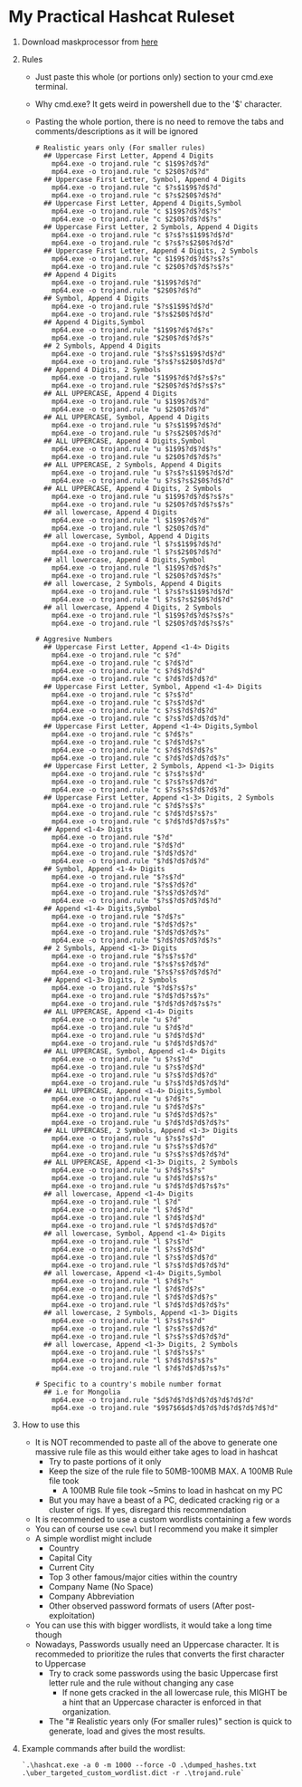 # My Practical Hashcat Ruleset

1. Download maskprocessor from [here](https://github.com/hashcat/maskprocessor/releases/)
1. Rules
    * Just paste this whole (or portions only) section to your cmd.exe terminal.
    * Why cmd.exe? It gets weird in powershell due to the '$' character.
    * Pasting the whole portion, there is no need to remove the tabs and comments/descriptions as it will be ignored

      ```
      # Realistic years only (For smaller rules)
        ## Uppercase First Letter, Append 4 Digits
          mp64.exe -o trojand.rule "c $1$9$?d$?d"
          mp64.exe -o trojand.rule "c $2$0$?d$?d"
        ## Uppercase First Letter, Symbol, Append 4 Digits
          mp64.exe -o trojand.rule "c $?s$1$9$?d$?d"
          mp64.exe -o trojand.rule "c $?s$2$0$?d$?d"
        ## Uppercase First Letter, Append 4 Digits,Symbol
          mp64.exe -o trojand.rule "c $1$9$?d$?d$?s"
          mp64.exe -o trojand.rule "c $2$0$?d$?d$?s"
        ## Uppercase First Letter, 2 Symbols, Append 4 Digits
          mp64.exe -o trojand.rule "c $?s$?s$1$9$?d$?d"
          mp64.exe -o trojand.rule "c $?s$?s$2$0$?d$?d"
        ## Uppercase First Letter, Append 4 Digits, 2 Symbols
          mp64.exe -o trojand.rule "c $1$9$?d$?d$?s$?s"
          mp64.exe -o trojand.rule "c $2$0$?d$?d$?s$?s"
        ## Append 4 Digits
          mp64.exe -o trojand.rule "$1$9$?d$?d"
          mp64.exe -o trojand.rule "$2$0$?d$?d"
        ## Symbol, Append 4 Digits
          mp64.exe -o trojand.rule "$?s$1$9$?d$?d"
          mp64.exe -o trojand.rule "$?s$2$0$?d$?d"
        ## Append 4 Digits,Symbol
          mp64.exe -o trojand.rule "$1$9$?d$?d$?s"
          mp64.exe -o trojand.rule "$2$0$?d$?d$?s"
        ## 2 Symbols, Append 4 Digits
          mp64.exe -o trojand.rule "$?s$?s$1$9$?d$?d"
          mp64.exe -o trojand.rule "$?s$?s$2$0$?d$?d"
        ## Append 4 Digits, 2 Symbols
          mp64.exe -o trojand.rule "$1$9$?d$?d$?s$?s"
          mp64.exe -o trojand.rule "$2$0$?d$?d$?s$?s"
        ## ALL UPPERCASE, Append 4 Digits
          mp64.exe -o trojand.rule "u $1$9$?d$?d"
          mp64.exe -o trojand.rule "u $2$0$?d$?d"
        ## ALL UPPERCASE, Symbol, Append 4 Digits
          mp64.exe -o trojand.rule "u $?s$1$9$?d$?d"
          mp64.exe -o trojand.rule "u $?s$2$0$?d$?d"
        ## ALL UPPERCASE, Append 4 Digits,Symbol
          mp64.exe -o trojand.rule "u $1$9$?d$?d$?s"
          mp64.exe -o trojand.rule "u $2$0$?d$?d$?s"
        ## ALL UPPERCASE, 2 Symbols, Append 4 Digits
          mp64.exe -o trojand.rule "u $?s$?s$1$9$?d$?d"
          mp64.exe -o trojand.rule "u $?s$?s$2$0$?d$?d"
        ## ALL UPPERCASE, Append 4 Digits, 2 Symbols
          mp64.exe -o trojand.rule "u $1$9$?d$?d$?s$?s"
          mp64.exe -o trojand.rule "u $2$0$?d$?d$?s$?s"
        ## all lowercase, Append 4 Digits
          mp64.exe -o trojand.rule "l $1$9$?d$?d"
          mp64.exe -o trojand.rule "l $2$0$?d$?d"
        ## all lowercase, Symbol, Append 4 Digits
          mp64.exe -o trojand.rule "l $?s$1$9$?d$?d"
          mp64.exe -o trojand.rule "l $?s$2$0$?d$?d"
        ## all lowercase, Append 4 Digits,Symbol
          mp64.exe -o trojand.rule "l $1$9$?d$?d$?s"
          mp64.exe -o trojand.rule "l $2$0$?d$?d$?s"
        ## all lowercase, 2 Symbols, Append 4 Digits
          mp64.exe -o trojand.rule "l $?s$?s$1$9$?d$?d"
          mp64.exe -o trojand.rule "l $?s$?s$2$0$?d$?d"
        ## all lowercase, Append 4 Digits, 2 Symbols
          mp64.exe -o trojand.rule "l $1$9$?d$?d$?s$?s"
          mp64.exe -o trojand.rule "l $2$0$?d$?d$?s$?s"
      ```
      ```
      # Aggresive Numbers
        ## Uppercase First Letter, Append <1-4> Digits
          mp64.exe -o trojand.rule "c $?d"
          mp64.exe -o trojand.rule "c $?d$?d"
          mp64.exe -o trojand.rule "c $?d$?d$?d"
          mp64.exe -o trojand.rule "c $?d$?d$?d$?d"
        ## Uppercase First Letter, Symbol, Append <1-4> Digits
          mp64.exe -o trojand.rule "c $?s$?d"
          mp64.exe -o trojand.rule "c $?s$?d$?d"
          mp64.exe -o trojand.rule "c $?s$?d$?d$?d"
          mp64.exe -o trojand.rule "c $?s$?d$?d$?d$?d"
        ## Uppercase First Letter, Append <1-4> Digits,Symbol
          mp64.exe -o trojand.rule "c $?d$?s"
          mp64.exe -o trojand.rule "c $?d$?d$?s"
          mp64.exe -o trojand.rule "c $?d$?d$?d$?s"
          mp64.exe -o trojand.rule "c $?d$?d$?d$?d$?s"
        ## Uppercase First Letter, 2 Symbols, Append <1-3> Digits
          mp64.exe -o trojand.rule "c $?s$?s$?d"
          mp64.exe -o trojand.rule "c $?s$?s$?d$?d"
          mp64.exe -o trojand.rule "c $?s$?s$?d$?d$?d"
        ## Uppercase First Letter, Append <1-3> Digits, 2 Symbols
          mp64.exe -o trojand.rule "c $?d$?s$?s"
          mp64.exe -o trojand.rule "c $?d$?d$?s$?s"
          mp64.exe -o trojand.rule "c $?d$?d$?d$?s$?s"
        ## Append <1-4> Digits
          mp64.exe -o trojand.rule "$?d"
          mp64.exe -o trojand.rule "$?d$?d"
          mp64.exe -o trojand.rule "$?d$?d$?d"
          mp64.exe -o trojand.rule "$?d$?d$?d$?d"
        ## Symbol, Append <1-4> Digits
          mp64.exe -o trojand.rule "$?s$?d"
          mp64.exe -o trojand.rule "$?s$?d$?d"
          mp64.exe -o trojand.rule "$?s$?d$?d$?d"
          mp64.exe -o trojand.rule "$?s$?d$?d$?d$?d"
        ## Append <1-4> Digits,Symbol
          mp64.exe -o trojand.rule "$?d$?s"
          mp64.exe -o trojand.rule "$?d$?d$?s"
          mp64.exe -o trojand.rule "$?d$?d$?d$?s"
          mp64.exe -o trojand.rule "$?d$?d$?d$?d$?s"
        ## 2 Symbols, Append <1-3> Digits
          mp64.exe -o trojand.rule "$?s$?s$?d"
          mp64.exe -o trojand.rule "$?s$?s$?d$?d"
          mp64.exe -o trojand.rule "$?s$?s$?d$?d$?d"
        ## Append <1-3> Digits, 2 Symbols
          mp64.exe -o trojand.rule "$?d$?s$?s"
          mp64.exe -o trojand.rule "$?d$?d$?s$?s"
          mp64.exe -o trojand.rule "$?d$?d$?d$?s$?s"
        ## ALL UPPERCASE, Append <1-4> Digits
          mp64.exe -o trojand.rule "u $?d"
          mp64.exe -o trojand.rule "u $?d$?d"
          mp64.exe -o trojand.rule "u $?d$?d$?d"
          mp64.exe -o trojand.rule "u $?d$?d$?d$?d"
        ## ALL UPPERCASE, Symbol, Append <1-4> Digits
          mp64.exe -o trojand.rule "u $?s$?d"
          mp64.exe -o trojand.rule "u $?s$?d$?d"
          mp64.exe -o trojand.rule "u $?s$?d$?d$?d"
          mp64.exe -o trojand.rule "u $?s$?d$?d$?d$?d"
        ## ALL UPPERCASE, Append <1-4> Digits,Symbol
          mp64.exe -o trojand.rule "u $?d$?s"
          mp64.exe -o trojand.rule "u $?d$?d$?s"
          mp64.exe -o trojand.rule "u $?d$?d$?d$?s"
          mp64.exe -o trojand.rule "u $?d$?d$?d$?d$?s"
        ## ALL UPPERCASE, 2 Symbols, Append <1-3> Digits
          mp64.exe -o trojand.rule "u $?s$?s$?d"
          mp64.exe -o trojand.rule "u $?s$?s$?d$?d"
          mp64.exe -o trojand.rule "u $?s$?s$?d$?d$?d"
        ## ALL UPPERCASE, Append <1-3> Digits, 2 Symbols
          mp64.exe -o trojand.rule "u $?d$?s$?s"
          mp64.exe -o trojand.rule "u $?d$?d$?s$?s"
          mp64.exe -o trojand.rule "u $?d$?d$?d$?s$?s"
        ## all lowercase, Append <1-4> Digits
          mp64.exe -o trojand.rule "l $?d"
          mp64.exe -o trojand.rule "l $?d$?d"
          mp64.exe -o trojand.rule "l $?d$?d$?d"
          mp64.exe -o trojand.rule "l $?d$?d$?d$?d"
        ## all lowercase, Symbol, Append <1-4> Digits
          mp64.exe -o trojand.rule "l $?s$?d"
          mp64.exe -o trojand.rule "l $?s$?d$?d"
          mp64.exe -o trojand.rule "l $?s$?d$?d$?d"
          mp64.exe -o trojand.rule "l $?s$?d$?d$?d$?d"
        ## all lowercase, Append <1-4> Digits,Symbol
          mp64.exe -o trojand.rule "l $?d$?s"
          mp64.exe -o trojand.rule "l $?d$?d$?s"
          mp64.exe -o trojand.rule "l $?d$?d$?d$?s"
          mp64.exe -o trojand.rule "l $?d$?d$?d$?d$?s"
        ## all lowercase, 2 Symbols, Append <1-3> Digits
          mp64.exe -o trojand.rule "l $?s$?s$?d"
          mp64.exe -o trojand.rule "l $?s$?s$?d$?d"
          mp64.exe -o trojand.rule "l $?s$?s$?d$?d$?d"
        ## all lowercase, Append <1-3> Digits, 2 Symbols
          mp64.exe -o trojand.rule "l $?d$?s$?s"
          mp64.exe -o trojand.rule "l $?d$?d$?s$?s"
          mp64.exe -o trojand.rule "l $?d$?d$?d$?s$?s"
      ```
      ```
      # Specific to a country's mobile number format
        ## i.e for Mongolia
          mp64.exe -o trojand.rule "$d$?d$?d$?d$?d$?d$?d$?d"
          mp64.exe -o trojand.rule "$9$7$6$d$?d$?d$?d$?d$?d$?d$?d"
      ```

1. How to use this
	* It is NOT recommended to paste all of the above to generate one massive rule file as this would either take ages to load in hashcat
		* Try to paste portions of it only
		* Keep the size of the rule file to 50MB-100MB MAX. A 100MB Rule file took 
			* A 100MB Rule file took ~5mins to load in hashcat on my PC
		* But you may have a beast of a PC, dedicated cracking rig or a cluster of rigs. If yes, disregard this recommendation
	* It is recommended to use a custom wordlists containing a few words
	* You can of course use `cewl` but I recommend you make it simpler
	* A simple wordlist might include
		* Country
		* Capital City
		* Current City
		* Top 3 other famous/major cities within the country
		* Company Name (No Space)
		* Company Abbreviation
		* Other observed password formats of users (After post-exploitation)
	* You can use this with bigger wordlists, it would take a long time though
	* Nowadays, Passwords usually need an Uppercase character. It is recommeded to prioritize the rules that converts the first character to Uppercase
		* Try to crack some passwords using the basic Uppercase first letter rule and the rule without changing any case
			* If none gets cracked in the all lowercase rule, this MIGHT be a hint that an Uppercase character is enforced in that organization.
		* The "# Realistic years only (For smaller rules)" section is quick to generate, load and gives the most results.

1. Example commands after build the wordlist:
	```
	`.\hashcat.exe -a 0 -m 1000 --force -O .\dumped_hashes.txt .\uber_targeted_custom_wordlist.dict -r .\trojand.rule`
	```
